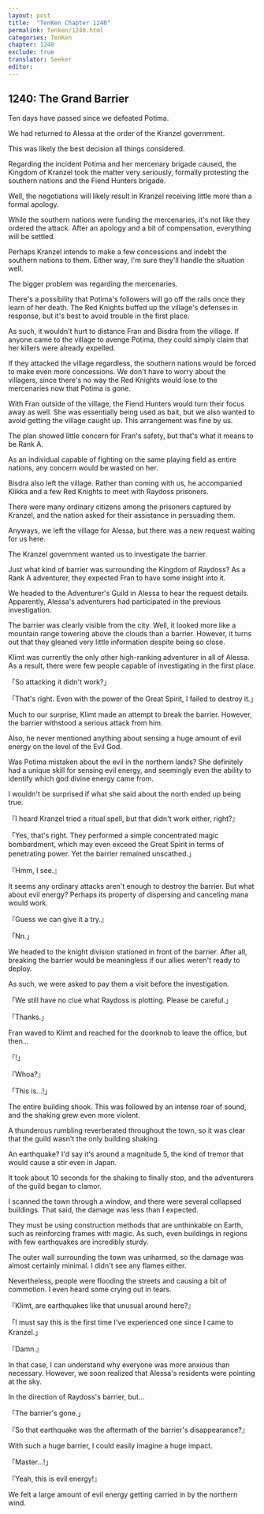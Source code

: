```yaml
---
layout: post
title:  "TenKen Chapter 1240"
permalink: Tenken/1240.html
categories: TenKen
chapter: 1240
exclude: true
translator: Seeker
editor: 
---
```

<h2>1240: The Grand Barrier</h2>

Ten days have passed since we defeated Potima.

We had returned to Alessa at the order of the Kranzel government.

This was likely the best decision all things considered. 

Regarding the incident Potima and her mercenary brigade caused, the Kingdom of Kranzel took the matter very seriously, formally protesting the southern nations and the Fiend Hunters brigade.

Well, the negotiations will likely result in Kranzel receiving little more than a formal apology.

While the southern nations were funding the mercenaries, it's not like they ordered the attack. After an apology and a bit of compensation, everything will be settled.

Perhaps Kranzel intends to make a few concessions and indebt the southern nations to them. Either way, I'm sure they'll handle the situation well.

The bigger problem was regarding the mercenaries.

There's a possibility that Potima's followers will go off the rails once they learn of her death. The Red Knights buffed up the village's defenses in response, but it's best to avoid trouble in the first place. 

As such, it wouldn't hurt to distance Fran and Bisdra from the village. If anyone came to the village to avenge Potima, they could simply claim that her killers were already expelled.

If they attacked the village regardless, the southern nations would be forced to make even more concessions. We don't have to worry about the villagers, since there's no way the Red Knights would lose to the mercenaries now that Potima is gone.

With Fran outside of the village, the Fiend Hunters would turn their focus away as well. She was essentially being used as bait, but we also wanted to avoid getting the village caught up. This arrangement was fine by us.

The plan showed little concern for Fran's safety, but that's what it means to be Rank A.

As an individual capable of fighting on the same playing field as entire nations, any concern would be wasted on her.

Bisdra also left the village. Rather than coming with us, he accompanied Klikka and a few Red Knights to meet with Raydoss prisoners.

There were many ordinary citizens among the prisoners captured by Kranzel, and the nation asked for their assistance in persuading them.

Anyways, we left the village for Alessa, but there was a new request waiting for us here.

The Kranzel government wanted us to investigate the barrier.

Just what kind of barrier was surrounding the Kingdom of Raydoss? As a Rank A adventurer, they expected Fran to have some insight into it.

We headed to the Adventurer's Guild in Alessa to hear the request details. Apparently, Alessa's adventurers had participated in the previous investigation.

The barrier was clearly visible from the city. Well, it looked more like a mountain range towering above the clouds than a barrier. However, it turns out that they gleaned very little information despite being so close.

Klimt was currently the only other high-ranking adventurer in all of Alessa. As a result, there were few people capable of investigating in the first place.

「So attacking it didn't work?」

「That's right. Even with the power of the Great Spirit, I failed to destroy it.」

Much to our surprise, Klimt made an attempt to break the barrier. However, the barrier withstood a serious attack from him.

Also, he never mentioned anything about sensing a huge amount of evil energy on the level of the Evil God.

Was Potima mistaken about the evil in the northern lands? She definitely had a unique skill for sensing evil energy, and seemingly even the ability to identify which god divine energy came from.

I wouldn't be surprised if what she said about the north ended up being true.

『I heard Kranzel tried a ritual spell, but that didn't work either, right?』

「Yes, that's right. They performed a simple concentrated magic bombardment, which may even exceed the Great Spirit in terms of penetrating power. Yet the barrier remained unscathed.」

『Hmm, I see.』

It seems any ordinary attacks aren't enough to destroy the barrier. But what about evil energy? Perhaps its property of dispersing and canceling mana would work.

『Guess we can give it a try.』

「Nn.」

We headed to the knight division stationed in front of the barrier. After all, breaking the barrier would be meaningless if our allies weren't ready to deploy.

As such, we were asked to pay them a visit before the investigation.

「We still have no clue what Raydoss is plotting. Please be careful.」

「Thanks.」

Fran waved to Klimt and reached for the doorknob to leave the office, but then...

「!」

『Whoa?』

「This is...!」

The entire building shook. This was followed by an intense roar of sound, and the shaking grew even more violent.

A thunderous rumbling reverberated throughout the town, so it was clear that the guild wasn't the only building shaking.

An earthquake? I'd say it's around a magnitude 5, the kind of tremor that would cause a stir even in Japan.

It took about 10 seconds for the shaking to finally stop, and the adventurers of the guild began to clamor.

I scanned the town through a window, and there were several collapsed buildings. That said, the damage was less than I expected.

They must be using construction methods that are unthinkable on Earth, such as reinforcing frames with magic. As such, even buildings in regions with few earthquakes are incredibly sturdy. 

The outer wall surrounding the town was unharmed, so the damage was almost certainly minimal. I didn't see any flames either.

Nevertheless, people were flooding the streets and causing a bit of commotion. I even heard some crying out in tears.

『Klimt, are earthquakes like that unusual around here?』

「I must say this is the first time I've experienced one since I came to Kranzel.」

『Damn.』

In that case, I can understand why everyone was more anxious than necessary. However, we soon realized that Alessa's residents were pointing at the sky.

In the direction of Raydoss's barrier, but...

「The barrier's gone.」

『So that earthquake was the aftermath of the barrier's disappearance?』

With such a huge barrier, I could easily imagine a huge impact.

「Master...!」

『Yeah, this is evil energy!』

We felt a large amount of evil energy getting carried in by the northern wind.



